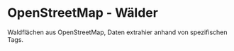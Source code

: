 # OpenStreetMap - Wälder

Waldflächen aus OpenStreetMap, Daten extrahier anhand von spezifischen Tags.
